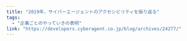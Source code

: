 ```yaml
---
title: "2019年、サイバーエージェントのアクセシビリティを振り返る"
tags:
  - "企業ごとのやっていきの表明"
link: "https://developers.cyberagent.co.jp/blog/archives/24277/"
---
```


